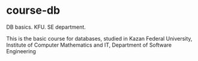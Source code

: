 course-db
=========

DB basics. KFU. SE department.


This is the basic course for databases, studied in Kazan Federal University, Institute of Computer Mathematics and IT, Department of Software Engineering
